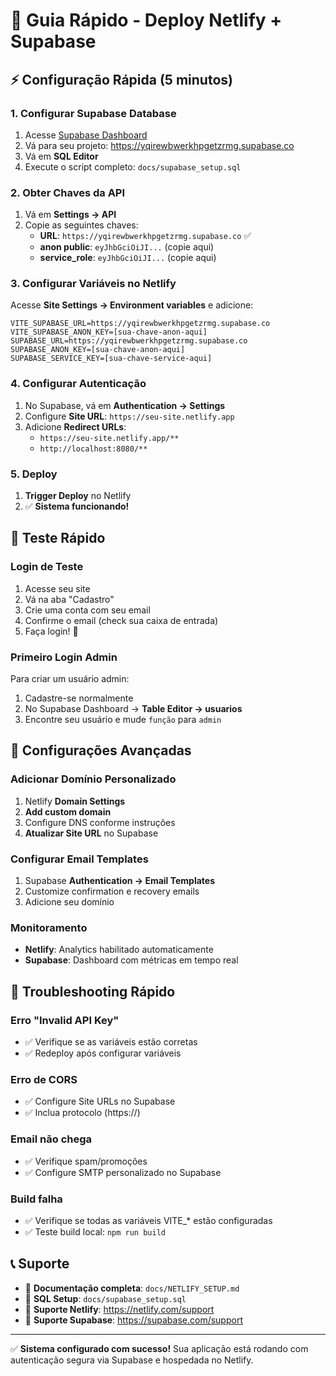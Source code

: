 # 🚀 Guia Rápido - Deploy Netlify + Supabase

## ⚡ Configuração Rápida (5 minutos)

### 1. Configurar Supabase Database

1. Acesse [Supabase Dashboard](https://supabase.com/dashboard)
2. Vá para seu projeto: https://yqirewbwerkhpgetzrmg.supabase.co
3. Vá em **SQL Editor**
4. Execute o script completo: `docs/supabase_setup.sql`

### 2. Obter Chaves da API

1. Vá em **Settings → API**
2. Copie as seguintes chaves:
   - **URL**: `https://yqirewbwerkhpgetzrmg.supabase.co` ✅
   - **anon public**: `eyJhbGciOiJI...` (copie aqui)
   - **service_role**: `eyJhbGciOiJI...` (copie aqui)

### 3. Configurar Variáveis no Netlify

Acesse **Site Settings → Environment variables** e adicione:

```env
VITE_SUPABASE_URL=https://yqirewbwerkhpgetzrmg.supabase.co
VITE_SUPABASE_ANON_KEY=[sua-chave-anon-aqui]
SUPABASE_URL=https://yqirewbwerkhpgetzrmg.supabase.co
SUPABASE_ANON_KEY=[sua-chave-anon-aqui]
SUPABASE_SERVICE_KEY=[sua-chave-service-aqui]
```

### 4. Configurar Autenticação

1. No Supabase, vá em **Authentication → Settings**
2. Configure **Site URL**: `https://seu-site.netlify.app`
3. Adicione **Redirect URLs**:
   - `https://seu-site.netlify.app/**`
   - `http://localhost:8080/**`

### 5. Deploy

1. **Trigger Deploy** no Netlify
2. ✅ **Sistema funcionando!**

## 🧪 Teste Rápido

### Login de Teste

1. Acesse seu site
2. Vá na aba "Cadastro"
3. Crie uma conta com seu email
4. Confirme o email (check sua caixa de entrada)
5. Faça login! 🎉

### Primeiro Login Admin

Para criar um usuário admin:

1. Cadastre-se normalmente
2. No Supabase Dashboard → **Table Editor → usuarios**
3. Encontre seu usuário e mude `função` para `admin`

## 🔧 Configurações Avançadas

### Adicionar Domínio Personalizado

1. Netlify **Domain Settings**
2. **Add custom domain**
3. Configure DNS conforme instruções
4. **Atualizar Site URL** no Supabase

### Configurar Email Templates

1. Supabase **Authentication → Email Templates**
2. Customize confirmation e recovery emails
3. Adicione seu domínio

### Monitoramento

- **Netlify**: Analytics habilitado automaticamente
- **Supabase**: Dashboard com métricas em tempo real

## 🚨 Troubleshooting Rápido

### Erro "Invalid API Key"
- ✅ Verifique se as variáveis estão corretas
- ✅ Redeploy após configurar variáveis

### Erro de CORS
- ✅ Configure Site URLs no Supabase
- ✅ Inclua protocolo (https://)

### Email não chega
- ✅ Verifique spam/promoções
- ✅ Configure SMTP personalizado no Supabase

### Build falha
- ✅ Verifique se todas as variáveis VITE_* estão configuradas
- ✅ Teste build local: `npm run build`

## 📞 Suporte

- 📖 **Documentação completa**: `docs/NETLIFY_SETUP.md`
- 🔧 **SQL Setup**: `docs/supabase_setup.sql`
- 💬 **Suporte Netlify**: https://netlify.com/support
- 💬 **Suporte Supabase**: https://supabase.com/support

---

✅ **Sistema configurado com sucesso!** Sua aplicação está rodando com autenticação segura via Supabase e hospedada no Netlify.
